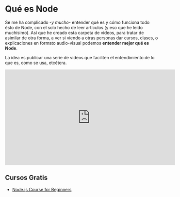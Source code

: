 # Qué es Node

Se me ha complicado -_y mucho_- entender qué es y cómo funciona todo ésto de Node, con el solo hecho de leer artículos (y eso que he leído muchísimo). Así que he creado esta carpeta de videos, para tratar de asimilar de otra forma, a ver si viendo a otras personas dar cursos, clases, o explicaciones en formato audio-visual podemos **entender mejor qué es Node**.

La idea es publicar una serie de videos que faciliten el entendimiento de lo que es, como se usa, etcétera.

<iframe width="560" height="315" src="https://www.youtube.com/embed/xJzzu7MVZXw?showinfo=0" frameborder="0" allow="autoplay; encrypted-media" allowfullscreen></iframe>

## Cursos Gratis

- [Node.js Course for Beginners](https://www.freecodecamp.org/news/beaucarnes/nodejs-course--9LMjG46Rf)
